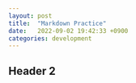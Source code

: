 ```yaml
---
layout: post
title:  "Markdown Practice"
date:   2022-09-02 19:42:33 +0900
categories: development
---
```


## Header 2
